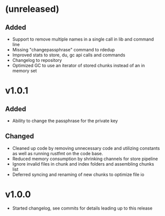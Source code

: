# (unreleased)
## Added
- Support to remove multiple names in a single call in lib and command line
- Missing "changepassphrase" command to rdedup
- Improved stats to store, du, gc api calls and commands
- Changelog to repository
- Optimized GC to use an iterator of stored chunks instead of an in memory set

# v1.0.1
## Added
- Ability to change the passphrase for the private key

## Changed
- Cleaned up code by removing unnecessary code and utilizing constants as well as
running rustfmt on the code base.
- Reduced memory consumption by shrinking channels for store pipeline
- Ignore invalid files in chunk and index folders and assembling chunks list
- Deferred syncing and renaming of new chunks to optimize file io

# v1.0.0
- Started changelog, see commits for details leading up to this release
